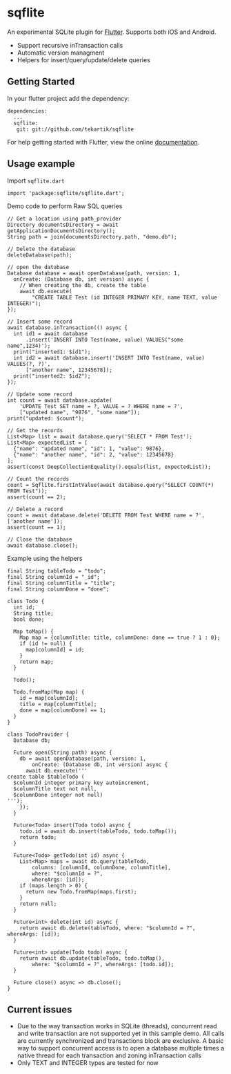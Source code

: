 # sqflite

An experimental SQLite plugin for [Flutter](https://flutter.io).
Supports both iOS and Android.

* Support recursive inTransaction calls
* Automatic version managment
* Helpers for insert/query/update/delete queries

## Getting Started

In your flutter project add the dependency:

    dependencies:
      ...
      sqflite:
       git: git://github.com/tekartik/sqflite
    

For help getting started with Flutter, view the online
[documentation](https://flutter.io/).

## Usage example

Import `sqflite.dart`

    import 'package:sqflite/sqflite.dart';
    
Demo code to perform Raw SQL queries


    // Get a location using path_provider
    Directory documentsDirectory = await getApplicationDocumentsDirectory();
    String path = join(documentsDirectory.path, "demo.db");

    // Delete the database
    deleteDatabase(path);

    // open the database
    Database database = await openDatabase(path, version: 1,
      onCreate: (Database db, int version) async {
        // When creating the db, create the table
        await db.execute(
            "CREATE TABLE Test (id INTEGER PRIMARY KEY, name TEXT, value INTEGER)");
    });

    // Insert some record
    await database.inTransaction(() async {
      int id1 = await database
          .insert('INSERT INTO Test(name, value) VALUES("some name",1234)');
      print("inserted1: $id1");
      int id2 = await database.insert('INSERT INTO Test(name, value) VALUES(?, ?)',
          ["another name", 12345678]);
      print("inserted2: $id2");
    });

    // Update some record
    int count = await database.update(
        'UPDATE Test SET name = ?, VALUE = ? WHERE name = ?',
        ["updated name", "9876", "some name"]);
    print("updated: $count");

    // Get the records
    List<Map> list = await database.query('SELECT * FROM Test');
    List<Map> expectedList = [
      {"name": "updated name", "id": 1, "value": 9876},
      {"name": "another name", "id": 2, "value": 12345678}
    ];
    assert(const DeepCollectionEquality().equals(list, expectedList));

    // Count the records
    count = Sqflite.firstIntValue(await database.query("SELECT COUNT(*) FROM Test"));
    assert(count == 2);

    // Delete a record
    count = await database.delete('DELETE FROM Test WHERE name = ?', ['another name']);
    assert(count == 1);
      
    // Close the database
    await database.close();

Example using the helpers

    final String tableTodo = "todo";
    final String columnId = "_id";
    final String columnTitle = "title";
    final String columnDone = "done";
    
    class Todo {
      int id;
      String title;
      bool done;
    
      Map toMap() {
        Map map = {columnTitle: title, columnDone: done == true ? 1 : 0};
        if (id != null) {
          map[columnId] = id;
        }
        return map;
      }
    
      Todo();
    
      Todo.fromMap(Map map) {
        id = map[columnId];
        title = map[columnTitle];
        done = map[columnDone] == 1;
      }
    }
    
    class TodoProvider {
      Database db;
    
      Future open(String path) async {
        db = await openDatabase(path, version: 1,
            onCreate: (Database db, int version) async {
          await db.execute('''
    create table $tableTodo ( 
      $columnId integer primary key autoincrement, 
      $columnTitle text not null,
      $columnDone integer not null)
    ''');
        });
      }
    
      Future<Todo> insert(Todo todo) async {
        todo.id = await db.insert(tableTodo, todo.toMap());
        return todo;
      }
    
      Future<Todo> getTodo(int id) async {
        List<Map> maps = await db.query(tableTodo,
            columns: [columnId, columnDone, columnTitle],
            where: "$columnId = ?",
            whereArgs: [id]);
        if (maps.length > 0) {
          return new Todo.fromMap(maps.first);
        }
        return null;
      }
    
      Future<int> delete(int id) async {
        return await db.delete(tableTodo, where: "$columnId = ?", whereArgs: [id]);
      }
    
      Future<int> update(Todo todo) async {
        return await db.update(tableTodo, todo.toMap(),
            where: "$columnId = ?", whereArgs: [todo.id]);
      }
    
      Future close() async => db.close();
    }

## Current issues

* Due to the way transaction works in SQLite (threads), concurrent read and write transaction are not supported yet in 
this sample demo. All calls are currently synchronized and transactions block are exclusive. A basic way to support 
concurrent access is to open a database multiple times 
a native thread for each transaction and zoning inTransaction calls
* Only TEXT and INTEGER types are tested for now

